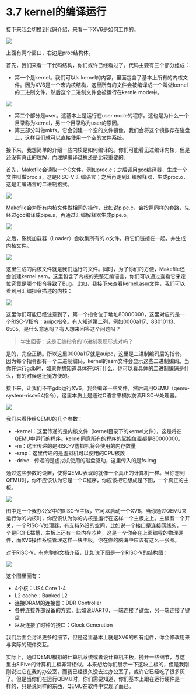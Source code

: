 # 3.7 kernel的编译运行

接下来我会切换到代码介绍，来看一下XV6是如何工作的。

![](../.gitbook/assets/image%20%2883%29.png)

上面有两个窗口，右边是proc结构体。

首先，我们来看一下代码结构，你们或许已经看过了。代码主要有三个部分组成：

* 第一个是kernel。我们可以ls kernel的内容，里面包含了基本上所有的内核文件。因为XV6是一个宏内核结构，这里所有的文件会被编译成一个叫做kernel的二进制文件，然后这个二进制文件会被运行在kernle mode中。

![](../.gitbook/assets/image%20%2884%29.png)

* 第二个部分是user。这基本上是运行在user mode的程序。这也是为什么一个目录称为kernel，另一个目录称为user的原因。
* 第三部分叫做mkfs。它会创建一个空的文件镜像，我们会将这个镜像存在磁盘上，这样我们就可以直接使用一个空的文件系统。

接下来，我想简单的介绍一些内核是如何编译的。你们可能看见过编译内核，但是还没有真正的理解，而理解编译过程还是比较重要的。

首先，Makefile会读取一个C文件，例如proc.c；之后调用gcc编译器，生成一个文件叫做proc.s，这是RISC-V 汇编语言；之后再走到汇编解释器，生成proc.o，这是汇编语言的二进制格式。

![](../.gitbook/assets/image%20%2891%29.png)

Makefile会为所有内核文件做相同的操作，比如说pipe.c，会按照同样的套路，先经过gcc编译成pipe.s，再通过汇编解释器生成pipe.o。

![](../.gitbook/assets/image%20%2892%29.png)

之后，系统加载器（Loader）会收集所有的.o文件，将它们链接在一起，并生成内核文件。

![](../.gitbook/assets/image%20%2894%29.png)

这里生成的内核文件就是我们运行的文件。同时，为了你们的方便，Makefile还会创建kernel.asm，这里包含了内核的完整汇编语言，你们可以通过查看它来定位究竟是哪个指令导致了Bug。比如，我接下来查看kernel.asm文件，我们可以看到用汇编指令描述的内核：

![](../.gitbook/assets/image%20%2888%29.png)

这里你们可能已经注意到了，第一个指令位于地址80000000，这里对应的是一个RISC-V指令：auipc指令。有人知道第二列，例如0000a117、83010113、6505，是什么意思吗？有人想来回答这个问题吗？

> 学生回答：这是汇编指令的16进制表现形式对吗？

是的，完全正确。所以这里0000a117就是auipc，这里是二进制编码后的指令。因为每个指令都有一个二进制编码，kernel的asm文件会显示这些二进制编码。当你在运行gdb时，如果你想知道具体在运行什么，你可以看具体的二进制编码是什么，有的时候这还挺方便的。

接下来，让我们不带gdb运行XV6，我会编译一些文件，然后调用QEMU（qemu-system-riscv64指令）。这里本质上是通过C语言来模拟仿真RISC-V处理器。

![](../.gitbook/assets/image%20%28100%29.png)

我们来看传给QEMU的几个参数：

* -kernel：这里传递的是内核文件（kernel目录下的kernel文件），这是将在QEMU中运行的程序。kernel同意所有的程序的起始位置都是80000000。
* -m：这里传递的是RISC-V虚拟机将会使用的内存数量
* -smp：这里传递的是虚拟机可以使用的CPU核数
* -drive：传递的是虚拟机使用的磁盘驱动，这里传入的是fs.img

通过这些参数的设置，使得QEMU表现的就像一个真正的计算机一样。当你想到QEMU时，你不应该认为它是一个C程序，你应该把它想成是下图，一个真正的主板。

![](../.gitbook/assets/image%20%2898%29.png)

图中是一个我办公室中的RISC-V主板，它可以启动一个XV6。当你通过QEMU来运行你的内核时，你应该认为你的内核是运行在这样一个主板之上。主板有一个开关，一个RISC-V处理器，有支持外设的空间，比如说一个接口是连接网线的，一个是PCI-E插槽，主板上还有一些内存芯片，这是一个你会在上面编程的物理硬件，而XV6操作系统管理这样一块主板，你在你的脑海中应该有这么一张图。

对于RISC-V，有完整的文档介绍，比如说下图是一个RISC-V的结构图：

![](../.gitbook/assets/image%20%2899%29.png)

这个图里面有：

* 4个核：US4 Core 1-4
* L2 cache：Banked L2
* 连接DRAM的连接器：DDR Controller
* 各种连接外部设备的方式，比如说UART0，一端连接了键盘，另一端连接了键盘
* 以及连接了时钟的接口：Clock Generation

我们后面会讨论更多的细节，但是这里基本上就是XV6的所有组件，你会修改用来与实际的硬件交互。

实际上，通过QEMU模拟的计算机系统或者说计算机主板，抛开一些细节，与这里由SiFive的计算机主板非常相似。本来想给你们展示一下这块主板的，但是我刚刚说过它在我的办公室，而我已经很久没去过办公室了，或许它已经吃了很多灰了。但是当你们在运行QEMU时，你们需要知道，你们基本上跟在运行硬件是一样的，只是说同样的东西，QEMU在软件中实现了而已。

